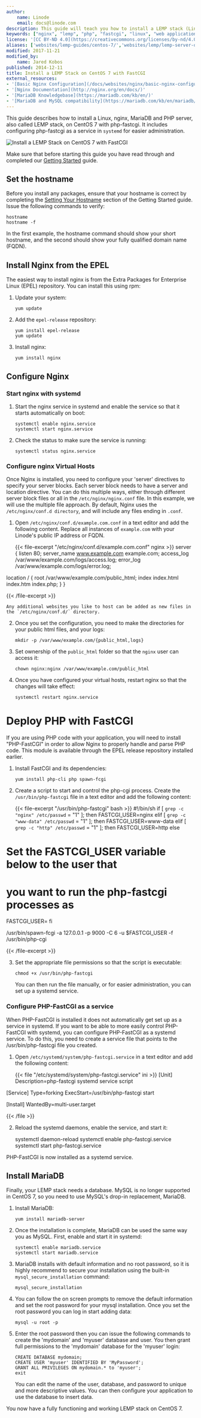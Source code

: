 ```yaml
---
author:
    name: Linode
    email: docs@linode.com
description: This guide will teach you how to install a LEMP stack (Linux, Nginx, MariaDB, and PHP) with fastcgi on CentOS 7.
keywords: ["nginx", "lemp", "php", "fastcgi", "linux", "web applications", " CentOS"]
license: '[CC BY-ND 4.0](https://creativecommons.org/licenses/by-nd/4.0)'
aliases: ['websites/lemp-guides/centos-7/','websites/lemp/lemp-server-on-centos-7-with-fastcgi/','web-servers/lemp/lemp-server-on-centos-7-with-fastcgi/']
modified: 2017-11-21
modified_by:
    name: Jared Kobos
published: 2014-12-11
title: Install a LEMP Stack on CentOS 7 with FastCGI
external_resources:
- '[Basic Nginx Configuration](/docs/websites/nginx/basic-nginx-configuration/)'
- '[Nginx Documentation](http://nginx.org/en/docs/)'
- '[MariaDB Knowledgebase](https://mariadb.com/kb/en/)'
- '[MariaDB and MySQL compatibility](https://mariadb.com/kb/en/mariadb/mariadb-vs-mysql-compatibility/)'
---
```


This guide describes how to install a Linux, nginx, MariaDB and PHP server, also called LEMP stack, on CentOS 7 with php-fastcgi. It includes configuring php-fastcgi as a service in `systemd` for easier administration.

![Install a LEMP Stack on CentOS 7 with FastCGI](/docs/assets/lemp-on-centos-7-title-graphic.jpg "Install a LEMP Stack on CentOS 7 with FastCGI")

Make sure that before starting this guide you have read through and completed our [Getting Started](/docs/getting-started/) guide.

## Set the hostname

Before you install any packages, ensure that your hostname is correct by completing the [Setting Your Hostname](/docs/getting-started#setting-the-hostname) section of the Getting Started guide. Issue the following commands to verify:

    hostname
    hostname -f

In the first example, the hostname command should show your short hostname, and the second should show your fully qualified domain name (FQDN).


## Install Nginx from the EPEL

The easiest way to install nginx is from the Extra Packages for Enterprise Linux (EPEL) repository. You can install this using rpm:

1.  Update your system:

        yum update

2.  Add the `epel-release` repository:

        yum install epel-release
        yum update

3.  Install nginx:

        yum install nginx

## Configure Nginx

### Start nginx with systemd

1.  Start the nginx service in systemd and enable the service so that it starts automatically on boot:

        systemctl enable nginx.service
        systemctl start nginx.service

2.  Check the status to make sure the service is running:

        systemctl status nginx.service

### Configure nginx Virtual Hosts

Once Nginx is installed, you need to configure your 'server' directives to specify your server blocks. Each server block needs to have a server and location directive. You can do this multiple ways, either through different server block files or all in the `/etc/nginx/nginx.conf` file. In this example, we will use the multiple file approach. By default, Nginx uses the `/etc/nginx/conf.d directory`, and will include any files ending in `.conf`.

1.  Open `/etc/nginx/conf.d/example.com.conf` in a text editor and add the following content. Replace all instances of `example.com` with your Linode's public IP address or FQDN.

    {{< file-excerpt "/etc/nginx/conf.d/example.com.conf" nginx >}}
server {
listen  80;
server_name www.example.com example.com;
access_log /var/www/example.com/logs/access.log;
error_log /var/www/example.com/logs/error.log;

location / {
    root  /var/www/example.com/public_html;
    index index.html index.htm index.php;
    }
}

{{< /file-excerpt >}}


    Any additional websites you like to host can be added as new files in the `/etc/nginx/conf.d/` directory.

2.  Once you set the configuration, you need to make the directories for your public html files, and your logs:

        mkdir -p /var/www/example.com/{public_html,logs}

3.  Set ownership of the `public_html` folder so that the `nginx` user can access it:

        chown nginx:nginx /var/www/example.com/public_html

4.  Once you have configured your virtual hosts, restart nginx so that the changes will take effect:

        systemctl restart nginx.service

# Deploy PHP with FastCGI

If you are using PHP code with your application, you will need to install "PHP-FastCGI" in order to allow Nginx to properly handle and parse PHP code. This module is available through the EPEL release repository installed earlier.

1.  Install FastCGI and its dependencies:

        yum install php-cli php spawn-fcgi

2.  Create a script to start and control the php-cgi process. Create the `/usr/bin/php-fastcgi` file in a text editor and add the following content:

    {{< file-excerpt "/usr/bin/php-fastcgi" bash >}}
#!/bin/sh
if [ `grep -c "nginx" /etc/passwd` = "1" ]; then
    FASTCGI_USER=nginx
elif [ `grep -c "www-data" /etc/passwd` = "1" ]; then
    FASTCGI_USER=www-data
elif [ `grep -c "http" /etc/passwd` = "1" ]; then
    FASTCGI_USER=http
else
# Set the FASTCGI_USER variable below to the user that
# you want to run the php-fastcgi processes as

FASTCGI_USER=
fi

/usr/bin/spawn-fcgi -a 127.0.0.1 -p 9000 -C 6 -u $FASTCGI_USER -f /usr/bin/php-cgi

{{< /file-excerpt >}}


3.  Set the appropriate file permissions so that the script is executable:

        chmod +x /usr/bin/php-fastcgi

    You can then run the file manually, or for easier administration, you can set up a systemd service.

### Configure PHP-FastCGI as a service

When PHP-FastCGI is installed it does not automatically get set up as a service in systemd. If you want to be able to more easily control PHP-FastCGI with systemd, you can configure PHP-FastCGI as a systemd service. To do this, you need to create a service file that points to the /usr/bin/php-fastcgi file you created.

1.  Open `/etc/systemd/system/php-fastcgi.service` in a text editor and add the following content:

    {{< file "/etc/systemd/system/php-fastcgi.service" ini >}}
[Unit]
Description=php-fastcgi systemd service script

[Service]
Type=forking
ExecStart=/usr/bin/php-fastcgi start

[Install]
WantedBy=multi-user.target

{{< /file >}}


2.  Reload the systemd daemons, enable the service, and start it:

    systemctl daemon-reload
    systemctl enable php-fastcgi.service
    systemctl start php-fastcgi.service

PHP-FastCGI is now installed as a systemd service.

## Install MariaDB

Finally, your LEMP stack needs a database. MySQL is no longer supported in CentOS 7, so you need to use MySQL's drop-in replacement, MariaDB.

1.  Install MariaDB:

        yum install mariadb-server

2.  Once the installation is complete, MariaDB can be used the same way you as MySQL. First, enable and start it in systemd:

        systemctl enable mariadb.service
        systemctl start mariadb.service

3.  MariaDB installs with default information and no root password, so it is highly recommend to secure your installation using the built-in `mysql_secure_installation` command:

        mysql_secure_installation

4.  You can follow the on screen prompts to remove the default information and set the root password for your mysql installation. Once you set the root password you can log in start adding data:

        mysql -u root -p

5.  Enter the root password then you can issue the following commands to create the 'mydomain' and 'myuser' database and user. You then grant full permissions to the 'mydomain' database for the 'myuser' login:

        CREATE DATABASE mydomain;
        CREATE USER 'myuser' IDENTIFIED BY 'MyPassword';
        GRANT ALL PRIVILEGES ON mydomain.* to 'myuser';
        exit

    You can edit the name of the user, database, and password to unique and more descriptive values. You can then configure your application to use the database to insert data.

You now have a fully functioning and working LEMP stack on CentOS 7.
